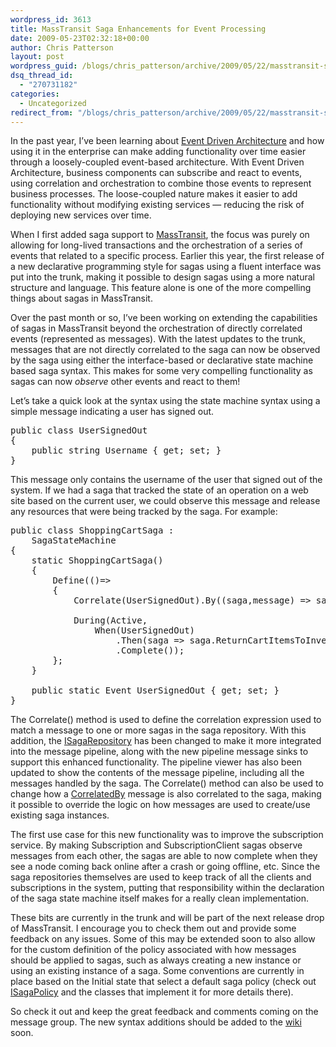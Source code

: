 ```yaml
---
wordpress_id: 3613
title: MassTransit Saga Enhancements for Event Processing
date: 2009-05-23T02:32:18+00:00
author: Chris Patterson
layout: post
wordpress_guid: /blogs/chris_patterson/archive/2009/05/22/masstransit-saga-enhancements-for-event-processing.aspx
dsq_thread_id:
  - "270731182"
categories:
  - Uncategorized
redirect_from: "/blogs/chris_patterson/archive/2009/05/22/masstransit-saga-enhancements-for-event-processing.aspx/"
---
```

In the past year, I&#8217;ve been learning about [Event Driven Architecture](http://en.wikipedia.org/wiki/Event_Driven_Architecture) and how using it in the enterprise can make adding functionality over time easier through a loosely-coupled event-based architecture. With Event Driven Architecture, business components can subscribe and react to events, using correlation and orchestration to combine those events to represent business processes. The loose-coupled nature makes it easier to add functionality without modifying existing services &#8212; reducing the risk of deploying new services over time. 

When I first added saga support to [MassTransit](http://code.google.com/p/masstransit/), the focus was purely on allowing for long-lived transactions and the orchestration of a series of events that related to a specific process. Earlier this year, the first release of a new declarative programming style for sagas using a fluent interface was put into the trunk, making it possible to design sagas using a more natural structure and language. This feature alone is one of the more compelling things about sagas in MassTransit. 

Over the past month or so, I&#8217;ve been working on extending the capabilities of sagas in MassTransit beyond the orchestration of directly correlated events (represented as messages). With the latest updates to the trunk, messages that are not directly correlated to the saga can now be observed by the saga using either the interface-based or declarative state machine based saga syntax. This makes for some very compelling functionality as sagas can now _observe_ other events and react to them! 

Let&#8217;s take a quick look at the syntax using the state machine syntax using a simple message indicating a user has signed out. 

<pre>public class UserSignedOut
{
	public string Username { get; set; }
}
</pre>

This message only contains the username of the user that signed out of the system. If we had a saga that tracked the state of an operation on a web site based on the current user, we could observe this message and release any resources that were being tracked by the saga. For example: 

<pre>public class ShoppingCartSaga : 
	SagaStateMachine
{
	static ShoppingCartSaga()
	{
		Define(()=&gt;
		{
			Correlate(UserSignedOut).By((saga,message) =&gt; saga.Username == message.Username);
	
			During(Active,
				When(UserSignedOut)
					.Then(saga =&gt; saga.ReturnCartItemsToInventory())
					.Complete());
		};
	}

	public static Event UserSignedOut { get; set; }
}
</pre>

The Correlate() method is used to define the correlation expression used to match a message to one or more sagas in the saga repository. With this addition, the [ISagaRepository](http://code.google.com/p/masstransit/source/browse/trunk/MassTransit/Saga/ISagaRepository.cs) has been changed to make it more integrated into the message pipeline, along with the new pipeline message sinks to support this enhanced functionality. The pipeline viewer has also been updated to show the contents of the message pipeline, including all the messages handled by the saga. The Correlate() method can also be used to change how a [CorrelatedBy](http://code.google.com/p/masstransit/source/browse/trunk/MassTransit/CorrelatedBy.cs) message is also correlated to the saga, making it possible to override the logic on how messages are used to create/use existing saga instances. 

The first use case for this new functionality was to improve the subscription service. By making Subscription and SubscriptionClient sagas observe messages from each other, the sagas are able to now complete when they see a node coming back online after a crash or going offline, etc. Since the saga repositories themselves are used to keep track of all the clients and subscriptions in the system, putting that responsibility within the declaration of the saga state machine itself makes for a really clean implementation. 

These bits are currently in the trunk and will be part of the next release drop of MassTransit. I encourage you to check them out and provide some feedback on any issues. Some of this may be extended soon to also allow for the custom definition of the policy associated with how messages should be applied to sagas, such as always creating a new instance or using an existing instance of a saga. Some conventions are currently in place based on the Initial state that select a default saga policy (check out [ISagaPolicy](http://code.google.com/p/masstransit/source/browse/trunk/MassTransit/Saga/ISagaPolicy.cs) and the classes that implement it for more details there). 

So check it out and keep the great feedback and comments coming on the message group. The new syntax additions should be added to the [wiki](http://masstransit.pbworks.com/) soon.